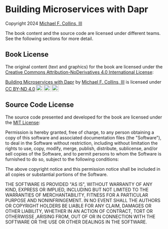 # Building Microservices with Dapr

Copyright 2024 [Michael F. Collins, III](https://github.com/mfcollins3)

The book content and the source code are licensed under different teams. See the following sections for more detail.

## Book License

The original content (text and graphics) for the book are licensed under the [Creative Commons Attribution-NoDerivatives 4.0 International License](https://creativecommons.org/licenses/by-nd/4.0/): 

<p xmlns:cc="http://creativecommons.org/ns#" xmlns:dct="http://purl.org/dc/terms/"><a property="dct:title" rel="cc:attributionURL" href="https://github.com/mfcollins3/dapr-book">Building Microservices with Dapr</a> by <a rel="cc:attributionURL dct:creator" property="cc:attributionName" href="https://github.com/mfcollins3">Michael F. Collins, III</a> is licensed under <a href="https://creativecommons.org/licenses/by-nd/4.0/?ref=chooser-v1" target="_blank" rel="license noopener noreferrer" style="display:inline-block;">CC BY-ND 4.0<img style="height:22px!important;margin-left:3px;vertical-align:text-bottom;" src="https://mirrors.creativecommons.org/presskit/icons/cc.svg?ref=chooser-v1" alt=""><img style="height:22px!important;margin-left:3px;vertical-align:text-bottom;" src="https://mirrors.creativecommons.org/presskit/icons/by.svg?ref=chooser-v1" alt=""><img style="height:22px!important;margin-left:3px;vertical-align:text-bottom;" src="https://mirrors.creativecommons.org/presskit/icons/nd.svg?ref=chooser-v1" alt=""></a></p>

## Source Code License

The source code presented and developed for the book are licensed under the [MIT License](https://en.wikipedia.org/wiki/MIT_License):

Permission is hereby granted, free of charge, to any person obtaining a copy of this software and associated documentation files (the "Software"), to deal in the Software without restriction, including without limitation the rights to use, copy, modify, merge, publish, distribute, sublicense, and/or sell copies of the Software, and to permit persons to whom the Software is furnished to do so, subject to the following conditions:

The above copyright notice and this permission notice shall be included in all copies or substantial portions of the Software.

THE SOFTWARE IS PROVIDED "AS IS", WITHOUT WARRANTY OF ANY KIND, EXPRESS OR IMPLIED, INCLUDING BUT NOT LIMITED TO THE WARRANTIES OF MERCHANTABILITY, FITNESS FOR A PARTICULAR PURPOSE AND NONINFRINGEMENT. IN NO EVENT SHALL THE AUTHORS OR COPYRIGHT HOLDERS BE LIABLE FOR ANY CLAIM, DAMAGES OR OTHER LIABILITY, WHETHER IN AN ACTION OF CONTRACT, TORT OR OTHERWISSE ,ARISING FROM, OUT OF OR IN CONNECTION WITH THE SOFTWARE OR THE USE OR OTHER DEALINGS IN THE SOFTWARE.
